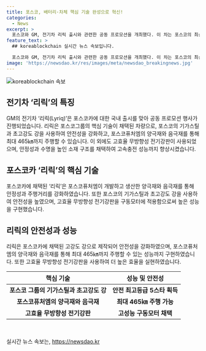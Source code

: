 ```yaml
---
title: 포스코, 배터리·차체 핵심 기술 완성으로 혁신!
categories:
  - News
excerpt: >
  포스코와 GM, 전기차 리릭 출시와 관련한 공동 프로모션을 개최했다. 이 차는 포스코의 최신 기술 포스코카를 대거 채택하여 제작되었으며, 포스코퓨처엠이 개발한 양극재와 음극재를 사용하여 최대 465km를 주행할 수 있다. 또한 안전을 강조해 차체와 섀시에는 포스코의 기가스틸과 초고강도 강이 사용되었으며, 구동모터에는 고효율 무방향성 전기강판이 사용되었다.
feature_text: >
  ## koreablockchain 실시간 뉴스 속보입니다.

  포스코와 GM, 전기차 리릭 출시와 관련한 공동 프로모션을 개최했다. 이 차는 포스코의 최신 기술 포스코카를 대거 채택하여 제작되었으며, 포스코퓨처엠이 개발한 양극재와 음극재를 사용하여 최대 465km를 주행할 수 있다. 또한 안전을 강조해 차체와 섀시에는 포스코의 기가스틸과 초고강도 강이 사용되었으며, 구동모터에는 고효율 무방향성 전기강판이 사용되었다.
image: 'https://newsdao.kr/res/images/meta/newsdao_breakingnews.jpg'
---
```


<p><img src="https://newsdao.kr/res/images/meta/newsdao_breakingnews.jpg" alt="koreablockchain 속보" /></p>

<h2 data-ke-size="size26">전기차 ‘리릭’의 특징</h2>

<p data-ke-size="size16">GM의 전기차 ‘리릭(Lyriq)’은 포스코카에 대한 국내 출시를 맞아 공동 프로모션 행사가 진행되었습니다. 리릭은 포스코그룹의 핵심 기술이 채택된 차량으로, 포스코의 기가스틸과 초고강도 강을 사용하여 안전성을 강화하고, 포스코퓨처엠의 양극재와 음극재를 통해 최대 465㎞까지 주행할 수 있습니다. 이 외에도 고효율 무방향성 전기강판이 사용되었으며, 안정성과 수명을 높인 소재 구조를 채택하여 고속충전 성능까지 향상시켰습니다.</p>

<h2 data-ke-size="size26">포스코카 ‘리릭’의 핵심 기술</h2>

<p data-ke-size="size16">포스코카에 채택된 ‘리릭’은 포스코퓨처엠이 개발하고 생산한 양극재와 음극재를 통해 안정성과 주행거리를 강화하였습니다. 또한 포스코의 기가스틸과 초고강도 강을 사용하여 안전성을 높였으며, 고효율 무방향성 전기강판을 구동모터에 적용함으로써 높은 성능을 구현했습니다.</p>

<h2 data-ke-size="size26">리릭의 안전성과 성능</h2>

<p data-ke-size="size16">리릭은 포스코카에 채택된 고강도 강으로 제작되어 안전성을 강화하였으며, 포스코퓨처엠의 양극재와 음극재를 통해 최대 465㎞까지 주행할 수 있는 성능까지 구현하였습니다. 또한 고효율 무방향성 전기강판을 사용하여 더 높은 효율을 실현하였습니다.</p>

<table>
  <thead>
    <tr>
      <th style="text-align: center;">핵심 기술</th>
      <th style="text-align: center;">성능 및 안전성</th>
    </tr>
  </thead>
  <tbody>
    <tr>
      <td style="text-align: center;"><b>포스코 그룹의 기가스틸과 초고강도 강</b></td>
      <td style="text-align: center;"><b>안전 최고등급 5스타 획득</b></td>
    </tr>
    <tr>
      <td style="text-align: center;"><b>포스코퓨처엠의 양극재와 음극재</b></td>
      <td style="text-align: center;"><b>최대 465㎞ 주행 가능</b></td>
    </tr>
    <tr>
      <td style="text-align: center;"><b>고효율 무방향성 전기강판</b></td>
      <td style="text-align: center;"><b>고성능 구동모터 채택</b></td>
    </tr>
  </tbody>
</table>

<p data-ke-size="size16">&nbsp;</p>
실시간 뉴스 속보는, <a href="https://newsdao.kr" rel="dofollow">https://newsdao.kr</a>


